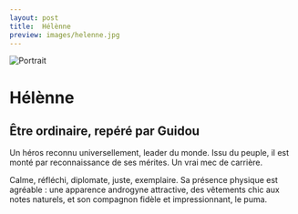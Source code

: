 ```yaml
---
layout: post
title:  Hélènne
preview: images/helenne.jpg
---
```


![Portrait](/csf4/images/helenne.jpg)

# Hélènne
## Être ordinaire, repéré par Guidou
Un héros reconnu universellement, leader du monde.
Issu du peuple, il est monté par reconnaissance de ses mérites. Un vrai mec de carrière. 

Calme, réfléchi, diplomate, juste, exemplaire. Sa présence physique est agréable :  une apparence androgyne attractive, des vêtements chic aux notes naturels, et son compagnon fidèle et impressionnant, le puma. 

<!--
### Sa fiche de répérage 

![Fiche](/images/az_f.jpg)

-->
